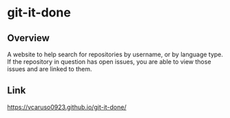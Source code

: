 # git-it-done

## Overview
A website to help search for repositories by username, or by language type. If the repository in question has open issues, you are able to view those issues and are linked to them. 

## Link
https://vcaruso0923.github.io/git-it-done/
